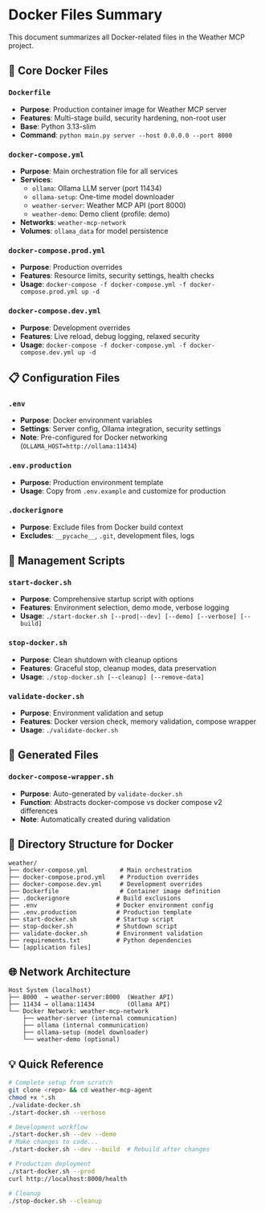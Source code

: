 # Docker Files Summary

This document summarizes all Docker-related files in the Weather MCP project.

## 🐳 Core Docker Files

### `Dockerfile`
- **Purpose**: Production container image for Weather MCP server
- **Features**: Multi-stage build, security hardening, non-root user
- **Base**: Python 3.13-slim  
- **Command**: `python main.py server --host 0.0.0.0 --port 8000`

### `docker-compose.yml`
- **Purpose**: Main orchestration file for all services
- **Services**:
  - `ollama`: Ollama LLM server (port 11434)
  - `ollama-setup`: One-time model downloader  
  - `weather-server`: Weather MCP API (port 8000)
  - `weather-demo`: Demo client (profile: demo)
- **Networks**: `weather-mcp-network`
- **Volumes**: `ollama_data` for model persistence

### `docker-compose.prod.yml`
- **Purpose**: Production overrides
- **Features**: Resource limits, security settings, health checks
- **Usage**: `docker-compose -f docker-compose.yml -f docker-compose.prod.yml up -d`

### `docker-compose.dev.yml` 
- **Purpose**: Development overrides
- **Features**: Live reload, debug logging, relaxed security
- **Usage**: `docker-compose -f docker-compose.yml -f docker-compose.dev.yml up -d`

## 📋 Configuration Files

### `.env`
- **Purpose**: Docker environment variables
- **Settings**: Server config, Ollama integration, security settings
- **Note**: Pre-configured for Docker networking (`OLLAMA_HOST=http://ollama:11434`)

### `.env.production`
- **Purpose**: Production environment template
- **Usage**: Copy from `.env.example` and customize for production

### `.dockerignore`
- **Purpose**: Exclude files from Docker build context
- **Excludes**: `__pycache__`, `.git`, development files, logs

## 🚀 Management Scripts

### `start-docker.sh`
- **Purpose**: Comprehensive startup script with options
- **Features**: Environment selection, demo mode, verbose logging
- **Usage**: `./start-docker.sh [--prod|--dev] [--demo] [--verbose] [--build]`

### `stop-docker.sh` 
- **Purpose**: Clean shutdown with cleanup options
- **Features**: Graceful stop, cleanup modes, data preservation
- **Usage**: `./stop-docker.sh [--cleanup] [--remove-data]`

### `validate-docker.sh`
- **Purpose**: Environment validation and setup
- **Features**: Docker version check, memory validation, compose wrapper
- **Usage**: `./validate-docker.sh`

## 🔧 Generated Files

### `docker-compose-wrapper.sh`
- **Purpose**: Auto-generated by `validate-docker.sh`
- **Function**: Abstracts docker-compose vs docker compose v2 differences
- **Note**: Automatically created during validation

## 📁 Directory Structure for Docker

```
weather/
├── docker-compose.yml         # Main orchestration
├── docker-compose.prod.yml    # Production overrides  
├── docker-compose.dev.yml     # Development overrides
├── Dockerfile                 # Container image definition
├── .dockerignore             # Build exclusions
├── .env                      # Docker environment config
├── .env.production           # Production template
├── start-docker.sh           # Startup script
├── stop-docker.sh            # Shutdown script
├── validate-docker.sh        # Environment validation
├── requirements.txt          # Python dependencies
└── [application files]
```

## 🌐 Network Architecture

```
Host System (localhost)
├── 8000  → weather-server:8000  (Weather API)
├── 11434 → ollama:11434         (Ollama API)
└── Docker Network: weather-mcp-network
    ├── weather-server (internal communication)
    ├── ollama (internal communication)
    ├── ollama-setup (model downloader)
    └── weather-demo (optional)
```

## 💡 Quick Reference

```bash
# Complete setup from scratch
git clone <repo> && cd weather-mcp-agent
chmod +x *.sh
./validate-docker.sh
./start-docker.sh --verbose

# Development workflow  
./start-docker.sh --dev --demo
# Make changes to code...
./start-docker.sh --dev --build  # Rebuild after changes

# Production deployment
./start-docker.sh --prod
curl http://localhost:8000/health

# Cleanup
./stop-docker.sh --cleanup
```